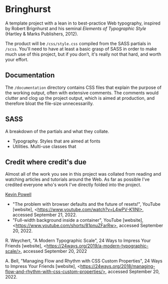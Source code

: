 # Bringhurst
A template project with a lean in to best-practice Web typography, inspired by Robert Brignhurst and his seminal *Elements of Typographic Style* (Hartley & Marks Publishers, 2012). 

The product will be `/css/style.css` compiled from the SASS partials in `/scss`. You'll need to have at least a basic grasp of SASS in order to make much use of this project, but if you don&rsquo;t, it's really not that hard, and worth your effort.

## Documentation

The `/documentation` directory contains CSS files that explain the purpose of the working output, often with extensive comments. The comments would clutter and clog up the project output, which is aimed at production, and therefore bloat the file-size unnecessarilly. 

## SASS
A breakdown of the partials and what they collate. 
- Typography. Styles that are aimed at fonts
- Utilities. Multi-use classes that 

## Credit where credit's due

Almost all of the work you see in this project was collated from reading and watching articles and tutorials around the Web. As far as possible I've credited everyone who's work I've directly folded into the project.

[Kevin Powell](https://www.youtube.com/kepowob)
- "The problem with browser defaults and the future of resets!", YouTube \[website], \<https://www.youtube.com/watch?v=L4wPV-K1lNI>, accessed September 21, 2022.
- "Full-width background inside a container", YouTube \[website], \<https://www.youtube.com/shorts/81pnuZFarRw>, accessed September 20, 2022.

R. Weychert, "A Modern Typographic Scale", 24 Ways to Impress Your Friends \[website], \<https://24ways.org/2019/a-modern-typographic-scale/>, accessed September 20, 2022

A. Bell, "Managing Flow and Rhythm with CSS Custom Properties", 24 Ways to Impress Your Friends \[website],
 \<https://24ways.org/2018/managing-flow-and-rhythm-with-css-custom-properties/>, accessed September 20, 2022.
